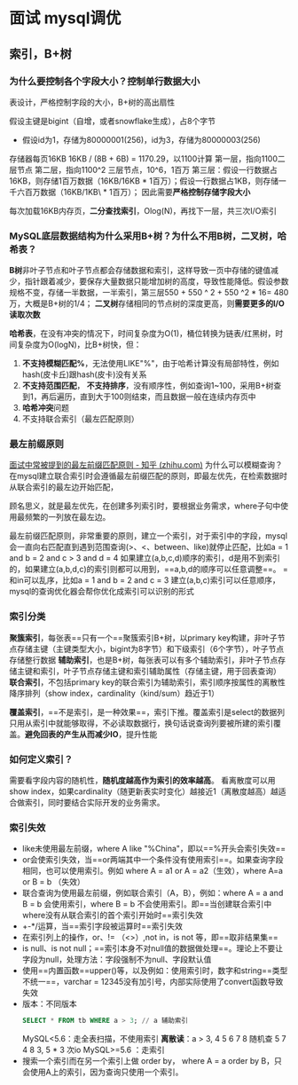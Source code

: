 # 面试 mysql调优

## 索引，B+树

### 为什么要控制各个字段大小？控制单行数据大小

表设计，严格控制字段的大小，B+树的高出扇性

假设主键是bigint（自增，或者snowflake生成），占8个字节
- 假设id为1，存储为80000001(256)，id为3，存储为80000003(256)

存储器每页16KB
16KB / (8B + 6B) = 1170.29，以1100计算
第一层，指向1100二层节点
第二层，指向1100^2 三层节点，10\^6，1百万
第三层：假设一行数据占16KB，则存储1百万数据（16KB/16KB \* 1百万）；假设一行数据占1KB，则存储一千六百万数据（16KB/1KB\ * 1百万）；
因此需要**严格控制存储字段大小**

每次加载16KB内存页，**二分查找索引**，Olog(N)，再找下一层，共三次I/O索引

### MySQL底层数据结构为什么采用B+树？为什么不用B树，二叉树，哈希表？

**B树**非叶子节点和叶子节点都会存储数据和索引，这样导致一页中存储的键值减少，指针跟着减少，要保存大量数据只能增加树的高度，导致性能降低。假设参数规格不变，存储一半数据，一半索引，第三层550 + 550 ^ 2 + 550 ^2 * 16= 480万，大概是B+树的1/4；
**二叉树**存储相同的节点树的深度更高，则**需要更多的I/O读取次数**

**哈希表**，在没有冲突的情况下，时间复杂度为O(1)，桶位转换为链表/红黑树，时间复杂度为O(logN)，比B+树快，但：

1. **不支持模糊匹配%**，无法使用LIKE"%"，由于哈希计算没有局部特性，例如hash(皮卡丘)跟hash(皮卡)没有关系
2. **不支持范围匹配**， **不支持排序**，没有顺序性，例如查询1~100，采用B+树查到1，再后遍历，直到大于100则结束，而且数据一般在连续内存页中
3. **哈希冲突**问题
4. 不支持联合索引（最左匹配原则）

### 最左前缀原则

[面试中常被提到的最左前缀匹配原则 - 知乎 (zhihu.com)](https://zhuanlan.zhihu.com/p/142852474)
为什么可以模糊查询？
在mysql建立联合索引时会遵循最左前缀匹配的原则，即最左优先，在检索数据时从联合索引的最左边开始匹配，

顾名思义，就是最左优先，在创建多列索引时，要根据业务需求，where子句中使用最频繁的一列放在最左边。

最左前缀匹配原则，非常重要的原则，建立一个索引，对于索引中的字段，mysql会一直向右匹配直到遇到范围查询(>、<、between、like)就停止匹配，比如a = 1 and b = 2 and c > 3 and d = 4 如果建立(a,b,c,d)顺序的索引，d是用不到索引的，如果建立(a,b,d,c)的索引则都可以用到，==a,b,d的顺序可以任意调整==。
=和in可以乱序，比如a = 1 and b = 2 and c = 3 建立(a,b,c)索引可以任意顺序，mysql的查询优化器会帮你优化成索引可以识别的形式

### 索引分类

**聚簇索引**，每张表==只有一个==聚簇索引B+树，以primary key构建，非叶子节点存储主键（主键类型大小，bigint为8字节）和下级索引（6个字节），叶子节点存储整行数据
**辅助索引**，也是B+树，每张表可以有多个辅助索引，非叶子节点存储主键和索引，叶子节点存储主键和索引辅助属性（存储主键，用于回表查询）
**联合索引**，不包括primary key的联合索引为辅助索引，索引顺序按属性的离散性降序排列（show index，cardinality（kind/sum）趋近于1）

**覆盖索引**，==不是索引，是一种效果==，索引下推。覆盖索引是select的数据列只用从索引中就能够取得，不必读取数据行，换句话说查询列要被所建的索引覆盖。**避免回表的产生从而减少IO**，提升性能

### 如何定义索引？

需要看字段内容的随机性，**随机度越高作为索引的效率越高**。
看离散度可以用show index，如果cardinality（随更新表实时变化）越接近1（离散度越高）越适合做索引，同时要结合实际开发的业务需求。

### 索引失效

- like未使用最左前缀，where A  like "%China"，即以==%开头会索引失效==
- or会使索引失效，当==or两端其中一个条件没有使用索引==。如果查询字段相同，也可以使用索引。例如  where A = a1 or A = a2（生效），where A=a or B = b （失效）
- 联合查询为使用最左前缀，例如联合索引（A，B），例如：where A = a and B = b 会使用索引，where B = b 不会使用索引。即==当创建联合索引中where没有从联合索引的首个索引开始时==索引失效
- +-\*/运算，当==索引字段被运算时==索引失效
- 在索引列上的操作，or、!= （<>）,not in，is not 等，即==取非结果集==
- is null、is not null；==索引本身不对null值的数据做处理==。理论上不要让字段为null，处理方法：字段强制不为null、字段默认值
- 使用==内置函数==upper()等，以及例如：使用索引时，数字和string==类型不统一==，varchar = 12345没有加引号，内部实际使用了convert函数导致失效
- 版本：不同版本
	```sql
	SELECT * FROM tb WHERE a > 3; // a 辅助索引
	```
	MySQL<5.6：走全表扫描，不使用索引
	 **离散读**：a > 3, 4 5 6 7 8 随机查 5 7 4 8 3, 5 * 3 次io
	MySQL>=5.6 ：走索引
- 搜索一个索引而在另一个索引上做 order by， where A = a order by B，只会使用A上的索引，因为查询只使用一个索引。


